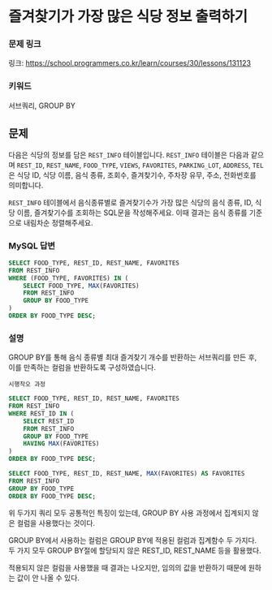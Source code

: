 # 즐겨찾기가 가장 많은 식당 정보 출력하기

### 문제 링크

링크: https://school.programmers.co.kr/learn/courses/30/lessons/131123

### 키워드

서브쿼리, GROUP BY

## 문제

다음은 식당의 정보를 담은 `REST_INFO` 테이블입니다. `REST_INFO` 테이블은 다음과 같으며 `REST_ID`, `REST_NAME`, `FOOD_TYPE`, `VIEWS`, `FAVORITES`, `PARKING_LOT`, `ADDRESS`, `TEL`은 식당 ID, 식당 이름, 음식 종류, 조회수, 즐겨찾기수, 주차장 유무, 주소, 전화번호를 의미합니다.

`REST_INFO` 테이블에서 음식종류별로 즐겨찾기수가 가장 많은 식당의 음식 종류, ID, 식당 이름, 즐겨찾기수를 조회하는 SQL문을 작성해주세요. 이때 결과는 음식 종류를 기준으로 내림차순 정렬해주세요.

### MySQL 답변

```sql
SELECT FOOD_TYPE, REST_ID, REST_NAME, FAVORITES
FROM REST_INFO
WHERE (FOOD_TYPE, FAVORITES) IN (
    SELECT FOOD_TYPE, MAX(FAVORITES)
    FROM REST_INFO
    GROUP BY FOOD_TYPE
)
ORDER BY FOOD_TYPE DESC;
```

### 설명

GROUP BY를 통해 음식 종류별 최대 즐겨찾기 개수를 반환하는 서브쿼리를 만든 후, 이를 만족하는 컬럼을 반환하도록 구성하였습니다.

`시행착오 과정`

```sql
SELECT FOOD_TYPE, REST_ID, REST_NAME, FAVORITES
FROM REST_INFO
WHERE REST_ID IN (
    SELECT REST_ID
    FROM REST_INFO
    GROUP BY FOOD_TYPE
    HAVING MAX(FAVORITES)
)
ORDER BY FOOD_TYPE DESC;
```



```sql
SELECT FOOD_TYPE, REST_ID, REST_NAME, MAX(FAVORITES) AS FAVORITES
FROM REST_INFO
GROUP BY FOOD_TYPE
ORDER BY FOOD_TYPE DESC;
```

위 두가지 쿼리 모두 공통적인 특징이 있는데, GROUP BY 사용 과정에서 집계되지 않은 컬럼을 사용했다는 것이다. 

GROUP BY에서 사용하는 컬럼은 GROUP BY에 적용된 컬럼과 집계함수 두 가지다. 두 가지 모두 GROUP BY절에 할당되지 않은 REST_ID, REST_NAME 등을 활용했다.

적용되지 않은 컬럼을 사용했을 때 결과는 나오지만, 임의의 값을 반환하기 때문에 원하는 값이 안 나올 수 있다.

